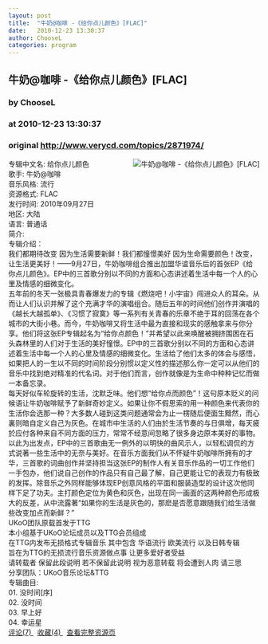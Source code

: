 ```yaml
---
layout: post
title:  "牛奶@咖啡 -《给你点儿颜色》[FLAC]"
date:   2010-12-23 13:30:37
author: ChooseL
categories: program
---
```


## 牛奶@咖啡 -《给你点儿颜色》[FLAC]
### by ChooseL
### at 2010-12-23 13:30:37
### original <http://www.verycd.com/topics/2871974/>

<img src="http://image-7.verycd.com/e6e525fcbb7a751de80cbd3c5ceaab1e142517(280x)/thumb.jpg" alt="牛奶@咖啡 -《给你点儿颜色》[FLAC]" style="float:right;padding:0 0 10px 10px">
				专辑中文名: 给你点儿颜色<br>歌手: 牛奶@咖啡<br>音乐风格: 流行<br>资源格式: FLAC<br>发行时间: 2010年09月27日<br>地区: 大陆<br>语言: 普通话<br>简介: <br>专辑介绍：<br>我们都期待改变 因为生活需要新鲜！我们都憧憬美好 因为生命需要颜色！改变，让生活更美好！——9月27日，牛奶咖啡组合推出加盟华谊音乐后的首张EP《给你点儿颜色》。EP中的三首歌分别以不同的方面和心态讲述着生活中每一个人的心里及情感的细微变化。<br>五年前的冬天一张极具青春爆发力的专辑《燃烧吧！小宇宙》闯进众人的耳朵。从而让人们认识并解了这个充满才华的演唱组合。随后五年的时间他们创作并演唱的《越长大越孤单》、《习惯了寂寞》等一系列有关青春的乐章不绝于耳的回荡在各个城市的大街小巷。而今，牛奶咖啡又将生活中最为直接和现实的感触拿来与你分享。他们将这张EP专辑起名为“给你点颜色！”并希望以此来唤醒被拥挤围困在石头森林里的人们对于生活的美好憧憬。EP中的三首歌分别以不同的方面和心态讲述着生活中每一个人的心里及情感的细微变化。生活给了他们太多的体会与感悟，如果把人的一生以不同的时间阶段分别惯以定义性的描述那么你一定可以从他们的音乐中找到绝对精准的代名词。对于他们而言，创作就像是为生命中种种记忆而做一本备忘录。<br>每天好似车轮旋转的生活，沈默乏味。他们想“给你点而颜色”！这句原本贬义的问候语让牛奶咖啡赋予了新鲜奇妙定义。如果让你不假思索的用一种颜色来代表你的生活你会选那一种？大多数人碰到这类问题通常会为止一楞随后便面生黯然，而心裏则暗自定义自己为灰色。在城市中生活的人们由於生活节奏的与日俱增，每天疲於应付各种来自不同方面的压力，常常不经意间忽略了很多身边原本美好的事物。以此为出发点，EP中的三首歌曲无一例外的以明快的曲风示人，以轻松调侃的方式说著一些生活中的无奈与美好。在音乐方面我们从不怀疑牛奶咖啡所拥有的才华，三首歌的词曲创作并坚持担当这张EP的制作人有关音乐作品的一切工作他们一手包办，他们说自己创作的作品只有自己最了解，自己更能让它的表现力有极致的发挥。除音乐之外同样能够体现EP创意风格的平面和服装造型的设计这次他同样下足了功夫。主打颜色定位为黄色和灰色，出现在同一画面的这两种颜色形成极大的反差，从中流露著“如果你的生活是灰色的，那麽是否愿意跟随我们给生活做些改变加点而新鲜？”<br>UKoO团队原载首发于TTG<br>本小组基于UKoO论坛成员以及TTG会员组成<br>在TTG内发布无损格式专辑音乐 其中包含 华语流行 欧美流行 以及日韩专辑<br>旨在为TTG的无损流行音乐资源做点事 让更多爱好者受益<br>请转载者 保留此段说明 若不保留此说明 视为恶意转载 将会遭到人肉 请三思<br>分享团队：UKoO音乐论坛&amp;TTG<br>专辑曲目: <br>        01. 没时间[序]<br>02. 没时间<br>03. 早上好<br>04. 幸运星        <br><a href="http://www.verycd.com/topics/2871974/#theCom">评论(7) </a>  <a href="http://www.verycd.com/topics/2871974/">收藏(4) </a>  <a href="http://www.verycd.com/topics/2871974/">查看完整资源页</a><br>